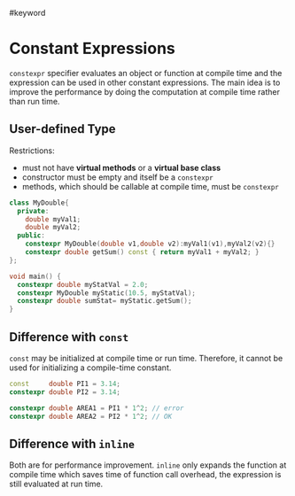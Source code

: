 #keyword 

# Constant Expressions

`constexpr` specifier evaluates an object or function at compile time and the expression can be used in other constant expressions. The main idea is to improve the performance by doing the computation at compile time rather than run time.

## User-defined Type

Restrictions:
+ must not have **virtual methods** or a **virtual base class**
+ constructor must be empty and itself be a `constexpr`
+ methods, which should be callable at compile time, must be `constexpr`

```c++
class MyDouble{
  private:
    double myVal1;
    double myVal2;
  public:
    constexpr MyDouble(double v1,double v2):myVal1(v1),myVal2(v2){}
    constexpr double getSum() const { return myVal1 + myVal2; }
};

void main() {
  constexpr double myStatVal = 2.0;
  constexpr MyDouble myStatic(10.5, myStatVal);
  constexpr double sumStat= myStatic.getSum();
}
```

## Difference with `const`

`const` may be initialized at compile time or run time. Therefore, it cannot be used for initializing a compile-time constant.

```c++
const     double PI1 = 3.14;
constexpr double PI2 = 3.14;

constexpr double AREA1 = PI1 * 1^2; // error
constexpr double AREA2 = PI2 * 1^2; // OK
```

## Difference with `inline`

Both are for performance improvement. `inline` only expands the function at compile time which saves time of function call overhead, the expression is still evaluated at run time.
